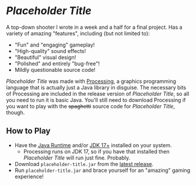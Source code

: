 # _Placeholder Title_ 
A top-down shooter I wrote in a week and a half for a final project. Has a variety of amazing "features", including (but not limited to):
- "Fun" and "engaging" gameplay!
- "High-quality" sound effects!
- "Beautiful" visual design!
- "Polished" and entirely "bug-free"!
- Mildly questionable source code!

_Placeholder Title_ was made with [Processing](https://www.processing.org), a graphics programming language that is actually just a Java library in disguise. The necessary bits of Processing are included in the release version of _Placeholder Title_, so all you need to run it is basic Java. You'll still need to download Processing if you want to play with the ~~spaghetti~~ source code for _Placeholder Title_, though.

## How to Play
- Have the [Java Runtime](https://www.java.com/en) and/or [JDK 17+](https://www.oracle.com/java/technologies/downloads) installed on your system.
  - Processing runs on JDK 17, so if you have that installed then _Placeholder Title_ will run just fine. Probably.
- Download `placeholder-title.jar` from the [latest release](https://github.com/JustASideQuestNPC/muc272-lab3/releases/tag/v1.0.0).
- Run `placeholder-title.jar` and brace yourself for an "amazing" gaming experience!